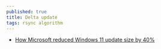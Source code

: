 ```yaml
---
published: true
title: Delta update
tags: rsync algorithm
---
```

- [How Microsoft reduced Windows 11 update size by 40%](https://news.ycombinator.com/item?id=29022615)
